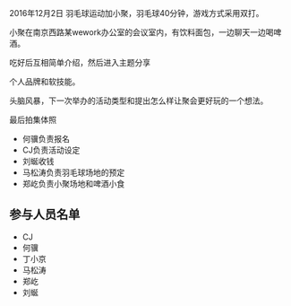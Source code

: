 2016年12月2日 羽毛球运动加小聚，羽毛球40分钟，游戏方式采用双打。

小聚在南京西路某wework办公室的会议室内，有饮料面包，一边聊天一边喝啤酒。

吃好后互相简单介绍，然后进入主题分享

个人品牌和软技能。

头脑风暴，下一次举办的活动类型和提出怎么样让聚会更好玩的一个想法。

最后拍集体照

- 何骥负责报名
- CJ负责活动设定
- 刘蜒收钱
- 马松涛负责羽毛球场地的预定
- 郑屹负责小聚场地和啤酒小食

## 参与人员名单

- CJ
- 何骥
- 丁小京
- 马松涛
- 郑屹
- 刘蜒

